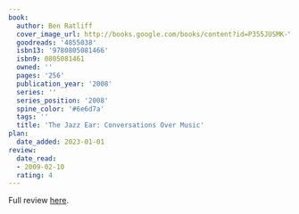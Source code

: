 ```yaml
---
book:
  author: Ben Ratliff
  cover_image_url: http://books.google.com/books/content?id=P355JUSMK-YC&printsec=frontcover&img=1&zoom=1&edge=curl&source=gbs_api
  goodreads: '4855038'
  isbn13: '9780805081466'
  isbn9: 0805081461
  owned: ''
  pages: '256'
  publication_year: '2008'
  series: ''
  series_position: '2008'
  spine_color: '#6e6d7a'
  tags: ''
  title: 'The Jazz Ear: Conversations Over Music'
plan:
  date_added: 2023-01-01
review:
  date_read:
  - 2009-02-10
  rating: 4
---
```

Full review [here](https://www.chrishubbs.com/2009/02/11/book-review-the-jazz-ear-conversations-over-music-by-ben-ratliff/).
